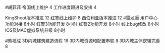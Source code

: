 #胡菲菲 
帝国线上维护   4
工作进度跟进及安排   4

KingShoot版本推进 12
红警线上维护    8
西伯利亚版本推进 12
#雷龙灏 
用户中心功能对接   8小时
红警3功能开发     8小时
红警2功能开发     8小时
线上bug修改       8小时
IOS及MAC虚拟系统升级 8小时

#熊福成 
3D内城建筑建造流程                 16
3D内城资源和配置串联              8
3D内城主体逻辑完善                 8